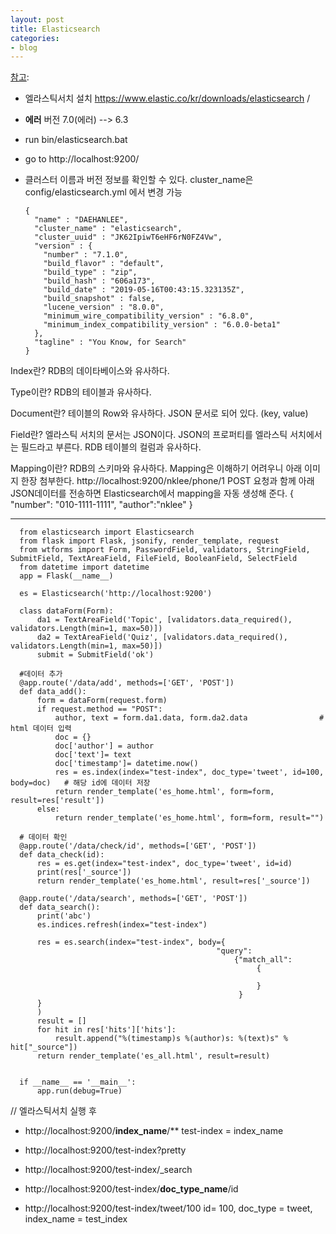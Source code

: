 ```yaml
---
layout: post
title: Elasticsearch
categories:
- blog
---
```

[참고]: 

* 엘라스틱서치 설치 https://www.elastic.co/kr/downloads/elasticsearch  / 
* **에러** 버전 7.0(에러) --> 6.3 
* run bin/elasticsearch.bat 

* go to http://localhost:9200/
* 클러스터 이름과 버전 정보를 확인할 수 있다. cluster_name은 config/elasticsearch.yml 에서 변경 가능

      {
        "name" : "DAEHANLEE",
        "cluster_name" : "elasticsearch",
        "cluster_uuid" : "JK62IpiwT6eHF6rN0FZ4Vw",
        "version" : {
          "number" : "7.1.0",
          "build_flavor" : "default",
          "build_type" : "zip",
          "build_hash" : "606a173",
          "build_date" : "2019-05-16T00:43:15.323135Z",
          "build_snapshot" : false,
          "lucene_version" : "8.0.0",
          "minimum_wire_compatibility_version" : "6.8.0",
          "minimum_index_compatibility_version" : "6.0.0-beta1"
        },
        "tagline" : "You Know, for Search"
      }

Index란?
RDB의 데이타베이스와 유사하다.
 
Type이란?
RDB의 테이블과 유사하다.
 
Document란?
테이블의 Row와 유사하다.
JSON 문서로 되어 있다. (key, value)
 
Field란?
엘라스틱 서치의 문서는 JSON이다. JSON의 프로퍼티를 엘라스틱 서치에서는 필드라고 부른다.
RDB 테이블의 컬럼과 유사하다.
 
Mapping이란?
RDB의 스키마와 유사하다.
Mapping은 이해하기 어려우니 아래 이미지 한장 첨부한다.
http://localhost:9200/nklee/phone/1 POST 요청과 함께 아래 JSON데이터를 전송하면 Elasticsearch에서 mapping을 자동 생성해 준다.
{
  "number": "010-1111-1111",
  "author":"nklee"
}



 - - -

      from elasticsearch import Elasticsearch
      from flask import Flask, jsonify, render_template, request
      from wtforms import Form, PasswordField, validators, StringField, SubmitField, TextAreaField, FileField, BooleanField, SelectField
      from datetime import datetime
      app = Flask(__name__)

      es = Elasticsearch('http://localhost:9200')

      class dataForm(Form):
          da1 = TextAreaField('Topic', [validators.data_required(), validators.Length(min=1, max=50)])
          da2 = TextAreaField('Quiz', [validators.data_required(), validators.Length(min=1, max=50)])
          submit = SubmitField('ok')

      #데이터 추가
      @app.route('/data/add', methods=['GET', 'POST'])
      def data_add():
          form = dataForm(request.form)
          if request.method == "POST":
              author, text = form.da1.data, form.da2.data                # html 데이터 입력
              doc = {}
              doc['author'] = author
              doc['text']= text
              doc['timestamp']= datetime.now()
              res = es.index(index="test-index", doc_type='tweet', id=100, body=doc)   # 해당 id에 데이터 저장
              return render_template('es_home.html', form=form, result=res['result'])
          else:
              return render_template('es_home.html', form=form, result="")

      # 데이터 확인
      @app.route('/data/check/id', methods=['GET', 'POST'])
      def data_check(id):
          res = es.get(index="test-index", doc_type='tweet', id=id)
          print(res['_source'])
          return render_template('es_home.html', result=res['_source'])

      @app.route('/data/search', methods=['GET', 'POST'])
      def data_search():
          print('abc')
          es.indices.refresh(index="test-index")

          res = es.search(index="test-index", body={
                                                  "query":
                                                      {"match_all":
                                                           {

                                                           }
                                                       }
          }
          )
          result = []
          for hit in res['hits']['hits']:
              result.append("%(timestamp)s %(author)s: %(text)s" % hit["_source"])
          return render_template('es_all.html', result=result)


      if __name__ == '__main__':
          app.run(debug=True)


//
엘라스틱서치 실행 후 

* http://localhost:9200/**index_name**/**    test-index = index_name
* http://localhost:9200/test-index?pretty  
* http://localhost:9200/test-index/_search 

* http://localhost:9200/test-index/**doc_type_name**/id
* http://localhost:9200/test-index/tweet/100   id= 100, doc_type = tweet, index_name = test_index 



[참고]: https://lng1982.tistory.com/283
